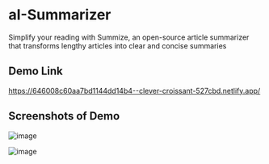 # aI-Summarizer
Simplify your reading with Summize, an open-source article summarizer
that transforms lengthy articles into clear and concise summaries

## Demo Link 
https://646008c60aa7bd1144dd14b4--clever-croissant-527cbd.netlify.app/


## Screenshots of Demo
![image](https://user-images.githubusercontent.com/112224915/235833499-7841fabb-d89f-418a-a06a-84a6e157e309.png)

![image](https://github.com/Staygold93/aI-Summarizer/assets/112224915/431c90cf-a32a-432d-846d-d74145edb7f5)

